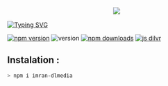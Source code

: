 <h3 align="center">
  
  <p align="center"><img src="https://img.shields.io/badge/WLCM%20TO -NAYAN MEDIA DOWNLOADER-green?colorA=%23ff0000&colorB=%23017e40&style=flat-square">  
  
</h3>

[![Typing SVG](https://readme-typing-svg.herokuapp.com?font=Neuton&size=25&color=30FF40&background=000000&center=true&vCenter=true&width=360&height=60&lines=Hello+World%2C+I'm+Mr-IMRAN+Here+🤙;𝙸𝚃'𝚜+𝙽𝙾𝚃+𝙰+𝙹𝚄𝚂𝚃+𝙽𝙰𝙼𝙴+𝙱𝚁𝙾+🥱;𝙸𝚃'𝚜+𝙰+𝙱𝚁𝙰𝙽𝙳+🔥;Respect+Mr.IMRAN+🥀;Thanks+My+All+Friend+🤙+🥰)](https://git.io/typing-svg)


<a href="https://www.npmjs.com/package/nayan-media-downloader"><img alt="npm version" src="https://img.shields.io/npm/v/imran-dlmedia.svg?style=flat-square"></a>
<img alt="version" src="https://img.shields.io/github/package-json/v/MR-IMRAN-60/imran-downloadmedia?label=github&style=flat-square">
<a href="https://www.npmjs.com/package/imran-dlmedia"><img src="https://img.shields.io/npm/dm/imran-dlmedia.svg?style=flat-square" alt="npm downloads"></a>
[![js dilvr](https://data.jsdelivr.com/v1/package/npm/imran-dlmedia/badge)](https://www.jsdelivr.com/package/npm/imran-dlmedia)

## Instalation :
```bash
> npm i imran-dlmedia
```
